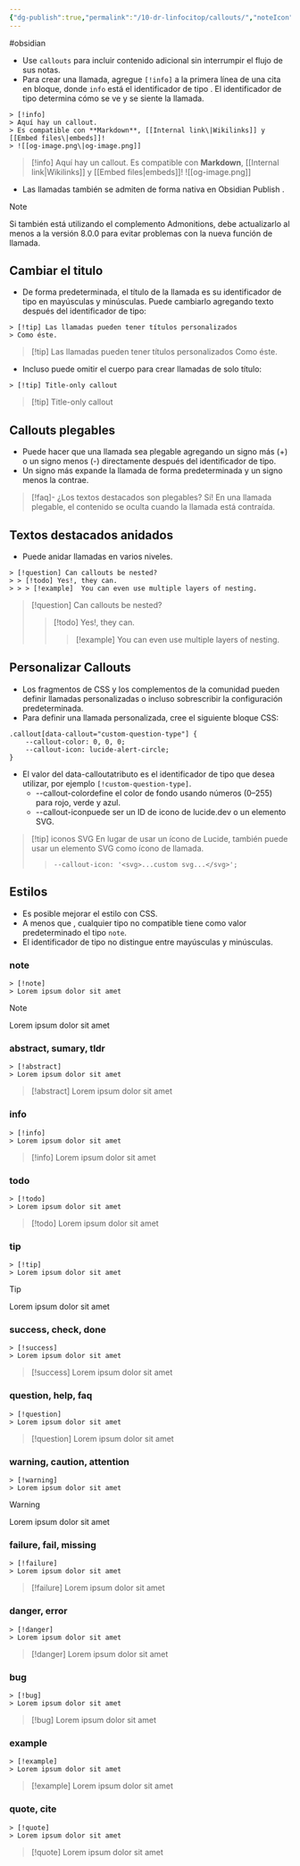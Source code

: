 ```yaml
---
{"dg-publish":true,"permalink":"/10-dr-linfocitop/callouts/","noteIcon":""}
---
```


#obsidian
+ Use `callouts` para incluir contenido adicional sin interrumpir el flujo de sus notas.
+ Para crear una llamada, agregue `[!info]` a la primera línea de una cita en bloque, donde `info` está el identificador de tipo . El identificador de tipo determina cómo se ve y se siente la llamada.


```
> [!info]
> Aquí hay un callout.
> Es compatible con **Markdown**, [[Internal link\|Wikilinks]] y [[Embed files\|embeds]]!
> ![[og-image.png\|og-image.png]]
```


> [!info]
> Aquí hay un callout.
> Es compatible con **Markdown**, [[Internal link|Wikilinks]] y [[Embed files|embeds]]!
> ![[og-image.png]]

+ Las llamadas también se admiten de forma nativa en Obsidian Publish .
>[!note]
>Si también está utilizando el complemento Admonitions, debe actualizarlo al menos a la versión 8.0.0 para evitar problemas con la nueva función de llamada.

## Cambiar el titulo
+ De forma predeterminada, el título de la llamada es su identificador de tipo en mayúsculas y minúsculas. Puede cambiarlo agregando texto después del identificador de tipo:

```
> [!tip] Las llamadas pueden tener títulos personalizados
> Como éste.
```
> [!tip] Las llamadas pueden tener títulos personalizados
> Como éste.

+ Incluso puede omitir el cuerpo para crear llamadas de solo título:

```
> [!tip] Title-only callout
```
> [!tip] Title-only callout
## Callouts plegables
+ Puede hacer que una llamada sea plegable agregando un signo más (+) o un signo menos (-) directamente después del identificador de tipo.
+ Un signo más expande la llamada de forma predeterminada y un signo menos la contrae.

> [!faq]- ¿Los textos destacados son plegables?
> Sí! En una llamada plegable, el contenido se oculta cuando la llamada está contraída.

## Textos destacados anidados
+ Puede anidar llamadas en varios niveles.

```
> [!question] Can callouts be nested?
> > [!todo] Yes!, they can.
> > > [!example]  You can even use multiple layers of nesting.
```
> [!question] Can callouts be nested?
> > [!todo] Yes!, they can.
> > > [!example]  You can even use multiple layers of nesting.

## Personalizar Callouts
+ Los fragmentos de CSS y los complementos de la comunidad pueden definir llamadas personalizadas o incluso sobrescribir la configuración predeterminada.
+ Para definir una llamada personalizada, cree el siguiente bloque CSS:
```
.callout[data-callout="custom-question-type"] {
    --callout-color: 0, 0, 0;
    --callout-icon: lucide-alert-circle;
}
```

+ El valor del data-calloutatributo es el identificador de tipo que desea utilizar, por ejemplo `[!custom-question-type]`.
    + --callout-colordefine el color de fondo usando números (0–255) para rojo, verde y azul.
    + --callout-iconpuede ser un ID de icono de lucide.dev o un elemento SVG.

>[!tip] iconos SVG
>En lugar de usar un ícono de Lucide, también puede usar un elemento SVG como ícono de llamada.
>> `--callout-icon: '<svg>...custom svg...</svg>';`
## Estilos
+ Es posible mejorar el estilo con CSS.
+ A menos que  , cualquier tipo no compatible tiene como valor predeterminado el tipo `note`. 
+ El identificador de tipo no distingue entre mayúsculas y minúsculas.
### note
```
> [!note]
> Lorem ipsum dolor sit amet
```
> [!note]
> Lorem ipsum dolor sit amet

### abstract, sumary, tldr
```
> [!abstract]
> Lorem ipsum dolor sit amet
```
> [!abstract]
> Lorem ipsum dolor sit amet

### info

```
> [!info]
> Lorem ipsum dolor sit amet
```
> [!info]
> Lorem ipsum dolor sit amet
### todo

```
> [!todo]
> Lorem ipsum dolor sit amet
```
> [!todo]
> Lorem ipsum dolor sit amet
### tip

```
> [!tip]
> Lorem ipsum dolor sit amet
```
> [!tip]
> Lorem ipsum dolor sit amet
### success, check, done

```
> [!success]
> Lorem ipsum dolor sit amet
```
> [!success]
> Lorem ipsum dolor sit amet
### question, help, faq

```
> [!question]
> Lorem ipsum dolor sit amet
```
> [!question]
> Lorem ipsum dolor sit amet
### warning, caution, attention

```
> [!warning]
> Lorem ipsum dolor sit amet
```
> [!warning]
> Lorem ipsum dolor sit amet
### failure, fail, missing

```
> [!failure]
> Lorem ipsum dolor sit amet
```
> [!failure]
> Lorem ipsum dolor sit amet
### danger, error

```
> [!danger]
> Lorem ipsum dolor sit amet
```
> [!danger]
> Lorem ipsum dolor sit amet
### bug

```
> [!bug]
> Lorem ipsum dolor sit amet
```
> [!bug]
> Lorem ipsum dolor sit amet
### example

```
> [!example]
> Lorem ipsum dolor sit amet
```
> [!example]
> Lorem ipsum dolor sit amet
### quote, cite

```
> [!quote]
> Lorem ipsum dolor sit amet
```
> [!quote]
> Lorem ipsum dolor sit amet